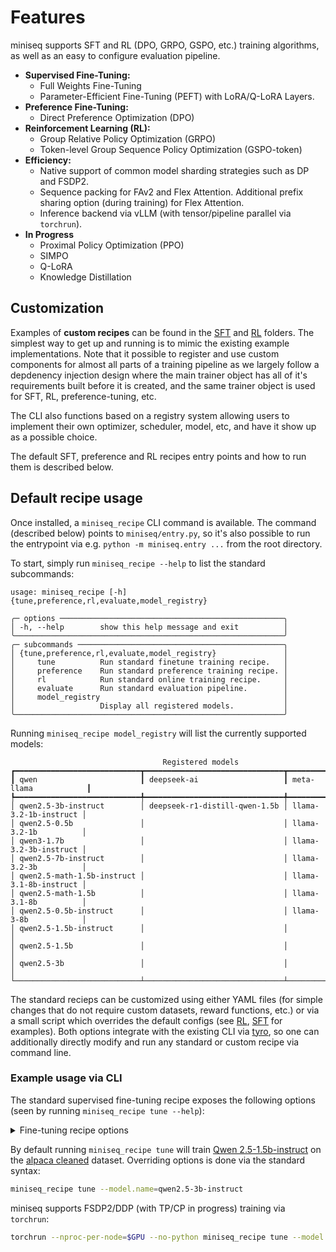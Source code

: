 # Features

miniseq supports SFT and RL (DPO, GRPO, GSPO, etc.) training algorithms, as well as an easy to configure evaluation pipeline.

- **Supervised Fine-Tuning:**
  - Full Weights Fine-Tuning
  - Parameter-Efficient Fine-Tuning (PEFT) with LoRA/Q-LoRA Layers.
- **Preference Fine-Tuning:**
  - Direct Preference Optimization (DPO)
- **Reinforcement Learning (RL):**
  - Group Relative Policy Optimization (GRPO)
  - Token-level Group Sequence Policy Optimization (GSPO-token)
- **Efficiency:**
  - Native support of common model sharding strategies such as DP and FSDP2.
  - Sequence packing for FAv2 and Flex Attention. Additional prefix sharing option (during training) for Flex Attention.
  - Inference backend via vLLM (with tensor/pipeline parallel via `torchrun`).
- **In Progress**
  - Proximal Policy Optimization (PPO)
  - SIMPO
  - Q-LoRA
  - Knowledge Distillation

## Customization

Examples of **custom recipes** can be found in the [SFT](./sft/) and [RL](./rl/) folders. The simplest way to get up and running is to mimic the existing example implementations. Note that it possible to register and use custom components for almost all parts of a training pipeline as we largely follow a depdenency injection design where the main trainer object has all of it's requirements built before it is created, and the same trainer object is used for SFT, RL, preference-tuning, etc. 

The CLI also functions based on a registry system allowing users to implement their own optimizer, scheduler, model, etc, and have it show up as a possible choice.

The default SFT, preference and RL recipes entry points and how to run them is described below.

## Default recipe usage

Once installed, a `miniseq_recipe` CLI command is available. The command (described below) points to `miniseq/entry.py`, so it's also possible to run the entrypoint via e.g. `python -m miniseq.entry ...` from the root directory.

To start, simply run `miniseq_recipe --help` to list the standard subcommands:

```
usage: miniseq_recipe [-h] {tune,preference,rl,evaluate,model_registry}

╭─ options ──────────────────────────────────────────────────╮
│ -h, --help        show this help message and exit          │
╰────────────────────────────────────────────────────────────╯
╭─ subcommands ──────────────────────────────────────────────╮
│ {tune,preference,rl,evaluate,model_registry}               │
│     tune          Run standard finetune training recipe.   │
│     preference    Run standard preference training recipe. │
│     rl            Run standard online training recipe.     │
│     evaluate      Run standard evaluation pipeline.        │
│     model_registry                                         │
│                   Display all registered models.           │
╰────────────────────────────────────────────────────────────╯
```

Running `miniseq_recipe model_registry` will list the currently supported models:

```
                                  Registered models                                   
┏━━━━━━━━━━━━━━━━━━━━━━━━━━━━┳━━━━━━━━━━━━━━━━━━━━━━━━━━━━━━━┳━━━━━━━━━━━━━━━━━━━━━━━┓
┃ qwen                       ┃ deepseek-ai                   ┃ meta-llama            ┃
┡━━━━━━━━━━━━━━━━━━━━━━━━━━━━╇━━━━━━━━━━━━━━━━━━━━━━━━━━━━━━━╇━━━━━━━━━━━━━━━━━━━━━━━┩
│ qwen2.5-3b-instruct        │ deepseek-r1-distill-qwen-1.5b │ llama-3.2-1b-instruct │
│ qwen2.5-0.5b               │                               │ llama-3.2-1b          │
│ qwen3-1.7b                 │                               │ llama-3.2-3b-instruct │
│ qwen2.5-7b-instruct        │                               │ llama-3.2-3b          │
│ qwen2.5-math-1.5b-instruct │                               │ llama-3.1-8b-instruct │
│ qwen2.5-math-1.5b          │                               │ llama-3.1-8b          │
│ qwen2.5-0.5b-instruct      │                               │ llama-3-8b            │
│ qwen2.5-1.5b-instruct      │                               │                       │
│ qwen2.5-1.5b               │                               │                       │
│ qwen2.5-3b                 │                               │                       │
└────────────────────────────┴───────────────────────────────┴───────────────────────┘

```

The standard recieps can be customized using either YAML files (for simple changes that do not require custom datasets, reward functions, etc.) or via a small script which overrides the default configs (see [RL](./rl/), [SFT](./sft/) for examples). Both options integrate with the existing CLI via [tyro](https://github.com/brentyi/tyro), so one can additionally directly modify and run any standard or custom recipe via command line. 

### Example usage via CLI

The standard supervised fine-tuning recipe exposes the following options (seen by running `miniseq_recipe tune --help`):


<details>
<summary>Fine-tuning recipe options</summary>

```
usage: miniseq_recipe optimizer:adamw lr_scheduler:cosine_decay dp:fsdp2 
wandb:None 
lora:None profiler:None validate:None
       [-h] [VALIDATE:NONE OPTIONS]

╭─ options ──────────────────────────────────────────────────────────────────╮
│ -h, --help              show this help message and exit                    │
│ --cache_dir PATH        Model/data cache dir. (default: local_data)        │
│ --tensorboard {True,False}                                                 │
│                         Whether to use tensorboard. (default: False)       │
│ --eval_avg_n INT        (default: 1)                                       │
│ --eval_pass_k INT       (default: 1)                                       │
│ --seed INT              (default: 2)                                       │
│ --packed {True,False}   (default: True)                                    │
╰────────────────────────────────────────────────────────────────────────────╯
╭─ dp options ───────────────────────────────────────────────────────────────╮
│ --dp.fsdp2_reshard_fwd {True,False}                                        │
│                         Reshard params after forward. (default: True)      │
│ --dp.fsdp2_cpu_offload {True,False}                                        │
│                         (default: False)                                   │
│ --dp.fsdp2_reshard_outer_fwd {True,False}                                  │
│                         Reshard after fwd for outer-most module. (default: │
│                         True)                                              │
│ --dp.fsdp2_fp32_reduce {True,False}                                        │
│                         (default: False)                                   │
╰────────────────────────────────────────────────────────────────────────────╯
╭─ lr_scheduler options ─────────────────────────────────────────────────────╮
│ --lr_scheduler.warmup_steps INT                                            │
│                         Takes precedence over warmup_ratio. (default: 5)   │
│ --lr_scheduler.warmup_ratio FLOAT                                          │
│                         (default: 0.01)                                    │
╰────────────────────────────────────────────────────────────────────────────╯
╭─ optimizer options ────────────────────────────────────────────────────────╮
│ --optimizer.lr FLOAT    (default: 0.0002)                                  │
│ --optimizer.weight_decay FLOAT                                             │
│                         (default: 0.01)                                    │
│ --optimizer.betas FLOAT FLOAT                                              │
│                         (default: 0.9 0.999)                               │
│ --optimizer.eps FLOAT   (default: 1e-08)                                   │
│ --optimizer.amsgrad {True,False}                                           │
│                         (default: False)                                   │
│ --optimizer.fused {None,True,False}                                        │
│                         (default: True)                                    │
╰────────────────────────────────────────────────────────────────────────────╯
╭─ train options ────────────────────────────────────────────────────────────╮
│ --train.max_steps {None}|INT                                               │
│                         Max number of steps to train. (default: 10000)     │
│ --train.max_epochs {None}|INT                                              │
│                         Max number of epochs to train. (default: 15)       │
│ --train.micro_batch_size INT                                               │
│                         Per-GPU fwd+bwd pass batch size. (default: 1)      │
│ --train.device_batch_size INT                                              │
│                         Per-GPU optimizer step batch size. (default: 1)    │
│ --train.rollout_batch_size {None}|INT                                      │
│                         (default: None)                                    │
│ --train.no_sync {True,False}                                               │
│                         (default: False)                                   │
│ --train.anomaly {True,False}                                               │
│                         Turns on anomaly detection. (default: False)       │
│ --train.max_grad_norm {None}|FLOAT                                         │
│                         (default: 3.0)                                     │
│ --train.ac {True,False}                                                    │
│                         Enable activation checkpointing. (default: False)  │
│ --train.ac_freq INT     Apply activ. ckpt. every 'ac_freq'-th layer.       │
│                         (default: 1)                                       │
│ --train.checkpoint_every INT                                               │
│                         (default: 100)                                     │
│ --train.checkpoint_last_n {None}|INT                                       │
│                         Number of ckpts. kept while training. (default: 3) │
│ --train.publish_metrics_every INT                                          │
│                         (default: 3)                                       │
│ --train.validate_every INT                                                 │
│                         (default: 25)                                      │
│ --train.validate_at_start {True,False}                                     │
│                         (default: False)                                   │
│ --train.save_model_only {True,False}                                       │
│                         (default: True)                                    │
│ --train.resume_checkpoint {True,False}                                     │
│                         Resume from local ckpt. (default: False)           │
│ --train.resume_model_only {True,False}                                     │
│                         (default: False)                                   │
╰────────────────────────────────────────────────────────────────────────────╯
╭─ compile options ──────────────────────────────────────────────────────────╮
│ --compile.model {True,False}                                               │
│                         Whether to compile the model. (default: True)      │
│ --compile.loss {True,False}                                                │
│                         Compile the loss function. (default: False)        │
│ --compile.optimizer_step {True,False}                                      │
│                         Compile optim+scheduler step. (default: False)     │
│ --compile.fullgraph {True,False}                                           │
│                         Compile using fullgraph=True. (default: False)     │
│ --compile.dynamic {True,False}                                             │
│                         Compile using dynamic=True. (default: False)       │
╰────────────────────────────────────────────────────────────────────────────╯
╭─ train_data options ───────────────────────────────────────────────────────╮
│ --train_data.name STR   (default: yahma/alpaca-cleaned)                    │
│ --train_data.configuration {None}|STR                                      │
│                         (default: None)                                    │
│ --train_data.data_files {None}|STR                                         │
│                         (default: None)                                    │
│ --train_data.split {None}|STR                                              │
│                         (default: None)                                    │
│ --train_data.test_split {None}|STR                                         │
│                         (default: None)                                    │
│ --train_data.test_split_ratio FLOAT                                        │
│                         (default: 0.0)                                     │
│ --train_data.completions_only {True,False}                                 │
│                         (default: True)                                    │
│ --train_data.packed_seqlen {None}|INT                                      │
│                         (default: 4097)                                    │
│ --train_data.apply_chat_template {True,False}                              │
│                         (default: True)                                    │
│ --train_data.max_seqlen {None}|INT                                         │
│                         (default: 2048)                                    │
│ --train_data.columns {None}|{STR STR {None}|STR {None}|STR}                │
│                         instruction, completion, input, system (default:   │
│                         instruction output input None)                     │
╰────────────────────────────────────────────────────────────────────────────╯
╭─ model options ────────────────────────────────────────────────────────────╮
│ --model.name {qwen2.5-3b-instruct,qwen2.5-0.5b,qwen3-1.7b,...}             │
│                         (default: ['qwen2.5-1.5b-instruct'], run entry.py  │
│                         model_registry)                                    │
│ --model.dtype {bfloat16,float32,float64}                                   │
│                         (default: bfloat16)                                │
│ --model.flex_attention {True,False}                                        │
│                         (default: False)                                   │
│ --model.flash_attention2 {True,False}                                      │
│                         (default: False)                                   │
│ --model.reduce_flex {True,False}                                           │
│                         (default: False)                                   │
│ --model.use_cce {True,False}                                               │
│                         (default: True)                                    │
│ --model.load_on_cpu {True,False}                                           │
│                         (default: True)                                    │
│ --model.finetune_repo_id {None}|STR                                        │
│                         (default: None)                                    │
╰────────────────────────────────────────────────────────────────────────────╯

```

</details>

By default running `miniseq_recipe tune` will train [Qwen 2.5-1.5b-instruct](https://huggingface.co/Qwen/Qwen2.5-1.5B-Instruct) on the [alpaca cleaned](https://huggingface.co/datasets/yahma/alpaca-cleaned) dataset. Overriding options is done via the standard syntax:

```bash
miniseq_recipe tune --model.name=qwen2.5-3b-instruct
```

miniseq supports FSDP2/DDP (with TP/CP in progress) training via `torchrun`:

```bash
torchrun --nproc-per-node=$GPU --no-python miniseq_recipe tune --model.name=qwen2.5-3b-instruct
```